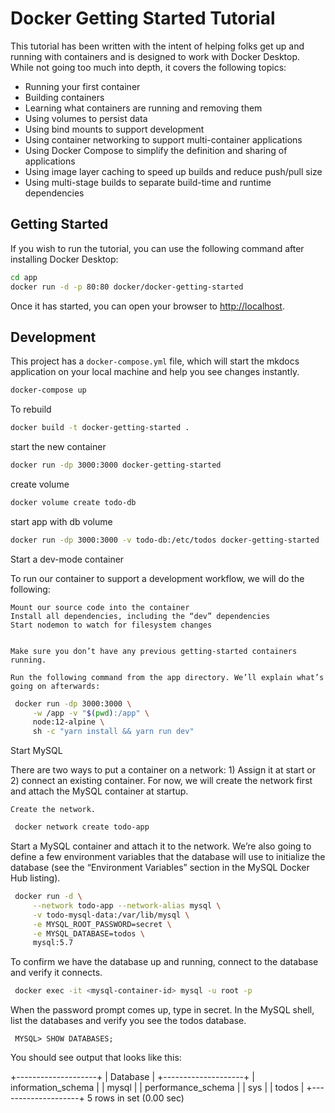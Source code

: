 # Docker Getting Started Tutorial

This tutorial has been written with the intent of helping folks get up and running
with containers and is designed to work with Docker Desktop. While not going too much 
into depth, it covers the following topics:

- Running your first container
- Building containers
- Learning what containers are running and removing them
- Using volumes to persist data
- Using bind mounts to support development
- Using container networking to support multi-container applications
- Using Docker Compose to simplify the definition and sharing of applications
- Using image layer caching to speed up builds and reduce push/pull size
- Using multi-stage builds to separate build-time and runtime dependencies

## Getting Started

If you wish to run the tutorial, you can use the following command after installing Docker Desktop:

```bash
cd app
docker run -d -p 80:80 docker/docker-getting-started
```

Once it has started, you can open your browser to [http://localhost](http://localhost).

## Development

This project has a `docker-compose.yml` file, which will start the mkdocs application on your
local machine and help you see changes instantly.

```bash
docker-compose up
```

To rebuild 
```bash
docker build -t docker-getting-started .
```

start the new container
```bash
docker run -dp 3000:3000 docker-getting-started
```

create volume
```bash
docker volume create todo-db
```

start app with db volume 
```bash
docker run -dp 3000:3000 -v todo-db:/etc/todos docker-getting-started
```

Start a dev-mode container

To run our container to support a development workflow, we will do the following:

    Mount our source code into the container
    Install all dependencies, including the “dev” dependencies
    Start nodemon to watch for filesystem changes


    Make sure you don’t have any previous getting-started containers running.

    Run the following command from the app directory. We’ll explain what’s going on afterwards:

```bash
 docker run -dp 3000:3000 \
     -w /app -v "$(pwd):/app" \
     node:12-alpine \
     sh -c "yarn install && yarn run dev"
```

Start MySQL

There are two ways to put a container on a network: 1) Assign it at start or 2) connect an existing container. For now, we will create the network first and attach the MySQL container at startup.

    Create the network.
```bash
 docker network create todo-app
```

Start a MySQL container and attach it to the network. We’re also going to define a few environment variables that the database will use to initialize the database (see the “Environment Variables” section in the MySQL Docker Hub listing).

```bash
 docker run -d \
     --network todo-app --network-alias mysql \
     -v todo-mysql-data:/var/lib/mysql \
     -e MYSQL_ROOT_PASSWORD=secret \
     -e MYSQL_DATABASE=todos \
     mysql:5.7
```

To confirm we have the database up and running, connect to the database and verify it connects.

```bash
 docker exec -it <mysql-container-id> mysql -u root -p

```
When the password prompt comes up, type in secret. In the MySQL shell, list the databases and verify you see the todos database.

```MySQL
 MYSQL> SHOW DATABASES;
```
You should see output that looks like this:

 +--------------------+
 | Database           |
 +--------------------+
 | information_schema |
 | mysql              |
 | performance_schema |
 | sys                |
 | todos              |
 +--------------------+
 5 rows in set (0.00 sec)

